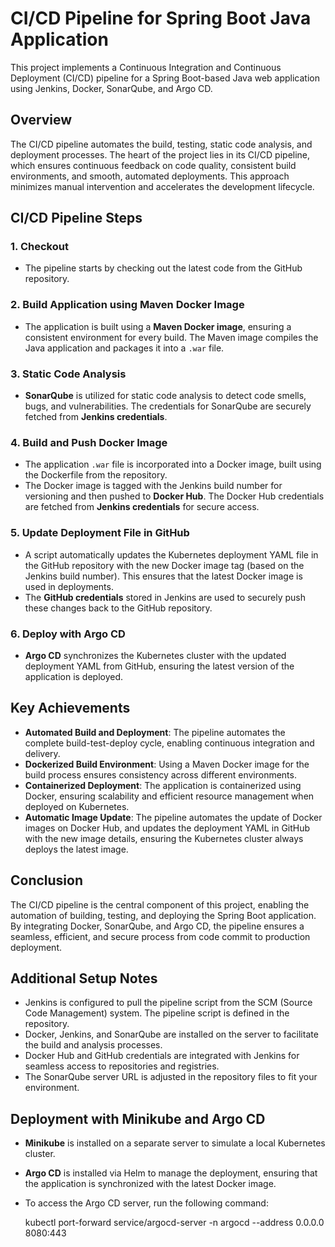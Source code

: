 # CI/CD Pipeline for Spring Boot Java Application

This project implements a Continuous Integration and Continuous Deployment (CI/CD) pipeline for a Spring Boot-based Java web application using Jenkins, Docker, SonarQube, and Argo CD.

## Overview
The CI/CD pipeline automates the build, testing, static code analysis, and deployment processes. The heart of the project lies in its CI/CD pipeline, which ensures continuous feedback on code quality, consistent build environments, and smooth, automated deployments. This approach minimizes manual intervention and accelerates the development lifecycle.

## CI/CD Pipeline Steps

### 1. **Checkout**
- The pipeline starts by checking out the latest code from the GitHub repository.

### 2. **Build Application using Maven Docker Image**
- The application is built using a **Maven Docker image**, ensuring a consistent environment for every build. The Maven image compiles the Java application and packages it into a `.war` file.

### 3. **Static Code Analysis**
- **SonarQube** is utilized for static code analysis to detect code smells, bugs, and vulnerabilities. The credentials for SonarQube are securely fetched from **Jenkins credentials**.

### 4. **Build and Push Docker Image**
- The application `.war` file is incorporated into a Docker image, built using the Dockerfile from the repository.
- The Docker image is tagged with the Jenkins build number for versioning and then pushed to **Docker Hub**. The Docker Hub credentials are fetched from **Jenkins credentials** for secure access.

### 5. **Update Deployment File in GitHub**
- A script automatically updates the Kubernetes deployment YAML file in the GitHub repository with the new Docker image tag (based on the Jenkins build number). This ensures that the latest Docker image is used in deployments.
- The **GitHub credentials** stored in Jenkins are used to securely push these changes back to the GitHub repository.

### 6. **Deploy with Argo CD**
- **Argo CD** synchronizes the Kubernetes cluster with the updated deployment YAML from GitHub, ensuring the latest version of the application is deployed.

## Key Achievements
- **Automated Build and Deployment**: The pipeline automates the complete build-test-deploy cycle, enabling continuous integration and delivery.
- **Dockerized Build Environment**: Using a Maven Docker image for the build process ensures consistency across different environments.
- **Containerized Deployment**: The application is containerized using Docker, ensuring scalability and efficient resource management when deployed on Kubernetes.
- **Automatic Image Update**: The pipeline automates the update of Docker images on Docker Hub, and updates the deployment YAML in GitHub with the new image details, ensuring the Kubernetes cluster always deploys the latest image.

## Conclusion
The CI/CD pipeline is the central component of this project, enabling the automation of building, testing, and deploying the Spring Boot application. By integrating Docker, SonarQube, and Argo CD, the pipeline ensures a seamless, efficient, and secure process from code commit to production deployment.

## Additional Setup Notes
- Jenkins is configured to pull the pipeline script from the SCM (Source Code Management) system. The pipeline script is defined in the repository.
- Docker, Jenkins, and SonarQube are installed on the server to facilitate the build and analysis processes.
- Docker Hub and GitHub credentials are integrated with Jenkins for seamless access to repositories and registries.
- The SonarQube server URL is adjusted in the repository files to fit your environment.

## Deployment with Minikube and Argo CD
- **Minikube** is installed on a separate server to simulate a local Kubernetes cluster.
- **Argo CD** is installed via Helm to manage the deployment, ensuring that the application is synchronized with the latest Docker image.
- To access the Argo CD server, run the following command:

  kubectl port-forward service/argocd-server -n argocd --address 0.0.0.0 8080:443
  
